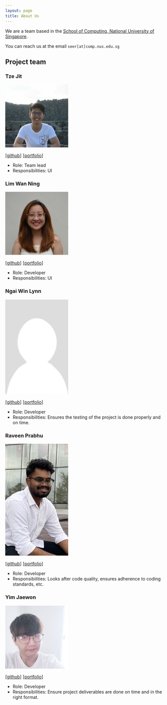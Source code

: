 ```yaml
---
layout: page
title: About Us
---
```


We are a team based in the [School of Computing, National University of Singapore](http://www.comp.nus.edu.sg).

You can reach us at the email `seer[at]comp.nus.edu.sg`

## Project team

### Tze Jit

<img src="images/tzejit.png" width="200px">

[[github](https://github.com/tzejit)]
[[portfolio](team/johndoe.md)]

* Role: Team lead
* Responsibilities: UI

### Lim Wan Ning

<img src="images/wanninglim.png" width="200px">

[[github](http://github.com/wanninglim)]
[[portfolio](team/wanninglim.md)]

* Role: Developer
* Responsibilities: UI

### Ngai Win Lynn

<img src="images/weenleen.png" width="200px">

[[github](http://github.com/weenleen)] [[portfolio](team/johndoe.md)]

* Role: Developer
* Responsibilities: Ensures the testing of the project is done properly and on time.

### Raveen Prabhu

<img src="images/itsraveen.png" width="200px">

[[github](http://github.com/itsraveen)]
[[portfolio](team/johndoe.md)]

* Role: Developer
* Responsibilities: Looks after code quality, ensures adherence to coding standards, etc.


### Yim Jaewon

<img src="images/somekoreanboi.png" width="200px">

[[github](http://github.com/somekoreanboi)]
[[portfolio](team/johndoe.md)]

* Role: Developer
* Responsibilities: Ensure project deliverables are done on time and in the right format.
